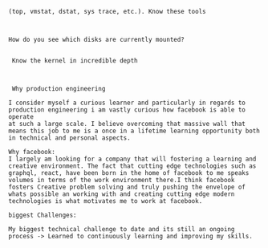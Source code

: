 
    (top, vmstat, dstat, sys trace, etc.). Know these tools 



    How do you see which disks are currently mounted?


     Know the kernel in incredible depth



     Why production engineering

    I consider myself a curious learner and particularly in regards to production engineering i am vastly curious how facebook is able to operate 
    at such a large scale. I believe overcoming that massive wall that means this job to me is a once in a lifetime learning opportunity both in technical and personal aspects.

    Why facebook:
    I largely am looking for a company that will fostering a learning and creative environment. The fact that cutting edge technologies such as graphql, react, have been born in the home of facebook to me speaks volumes in terms of the work environment there.I think facebook fosters Creative problem solving and truly pushing the envelope of whats possible an working with and creating cutting edge modern technologies is what motivates me to work at facebook. 

    biggest Challenges: 

    My biggest technical challenge to date and its still an ongoing process -> Learned to continuously learning and improving my skills. 
